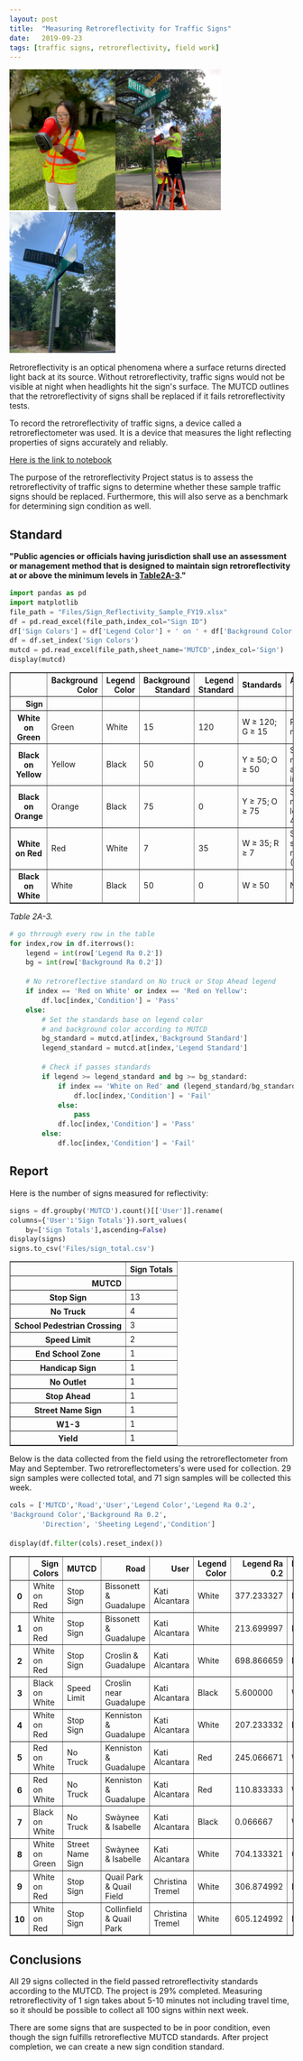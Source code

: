 ```yaml
---
layout: post
title:  "Measuring Retroreflectivity for Traffic Signs"
date:   2019-09-23
tags: [traffic signs, retroreflectivity, field work]
---
```

<img src = "/assets/images/sign_reflect.jpg" height="250px"><img src = "/assets/images/sign_reflect1.jpg" height="250px"><img src = "/assets/images/sign_reflect2.jpg" height="250px">

Retroreflectivity is an optical phenomena where a surface returns directed light back at its source. Without retroreflectivity, traffic signs would not be visible at night when headlights hit the sign's surface. The MUTCD outlines that the retroreflectivity of signs shall be replaced if it fails retroreflectivity tests.

To record the retroreflectivity of traffic signs, a device called a retroreflectometer was used. It is a device that measures the light reflecting properties of signs accurately and reliably.

[Here is the link to notebook](https://nbviewer.jupyter.org/github/susannegov/Signs-and-Markings-Projects/blob/master/Sign_Reflectivity_FY19.ipynb)

<!--more-->

The purpose of the retroreflectivity Project status is to assess the retroreflectivity of traffic signs to determine whether these sample traffic signs should be replaced. Furthermore, this will also serve as a benchmark for determining sign condition as well.

## Standard
<b>"Public agencies or officials having jurisdiction shall use an assessment or management method that is designed to maintain sign retroreflectivity at or above the minimum levels in [Table2A-3](https://mutcd.fhwa.dot.gov/htm/2009/part2/part2a.htm#table2A03)."</b>


```python
import pandas as pd
import matplotlib
file_path = "Files/Sign_Reflectivity_Sample_FY19.xlsx"
df = pd.read_excel(file_path,index_col="Sign ID")
df['Sign Colors'] = df['Legend Color'] + ' on ' + df['Background Color']
df = df.set_index('Sign Colors')
mutcd = pd.read_excel(file_path,sheet_name='MUTCD',index_col='Sign')
display(mutcd)
```


<div>
<style scoped>
    .dataframe tbody tr th:only-of-type {
        vertical-align: middle;
    }

    .dataframe tbody tr th {
        vertical-align: top;
    }

    .dataframe thead th {
        text-align: right;
    }
</style>
<table border="1" class="dataframe">
  <thead>
    <tr style="text-align: right;">
      <th></th>
      <th>Background Color</th>
      <th>Legend Color</th>
      <th>Background Standard</th>
      <th>Legend Standard</th>
      <th>Standards</th>
      <th>Additional Criteria</th>
    </tr>
    <tr>
      <th>Sign</th>
      <th></th>
      <th></th>
      <th></th>
      <th></th>
      <th></th>
      <th></th>
    </tr>
  </thead>
  <tbody>
    <tr>
      <th>White on Green</th>
      <td>Green</td>
      <td>White</td>
      <td>15</td>
      <td>120</td>
      <td>W ≥ 120; G ≥ 15</td>
      <td>Post-mounted</td>
    </tr>
    <tr>
      <th>Black on Yellow</th>
      <td>Yellow</td>
      <td>Black</td>
      <td>50</td>
      <td>0</td>
      <td>Y ≥ 50; O ≥ 50</td>
      <td>Signs measuring at least 48 inches</td>
    </tr>
    <tr>
      <th>Black on Orange</th>
      <td>Orange</td>
      <td>Black</td>
      <td>75</td>
      <td>0</td>
      <td>Y ≥ 75; O ≥ 75</td>
      <td>Signs measuring less than 48 inches</td>
    </tr>
    <tr>
      <th>White on Red</th>
      <td>Red</td>
      <td>White</td>
      <td>7</td>
      <td>35</td>
      <td>W ≥ 35; R ≥ 7</td>
      <td>Sign standard ratio ≥ 3:1 (W/R)</td>
    </tr>
    <tr>
      <th>Black on White</th>
      <td>White</td>
      <td>Black</td>
      <td>50</td>
      <td>0</td>
      <td>W ≥ 50</td>
      <td>NaN</td>
    </tr>
  </tbody>
</table>
</div>


<i>Table 2A-3.</i>


```python
# go thrrough every row in the table
for index,row in df.iterrows():
    legend = int(row['Legend Ra 0.2'])
    bg = int(row['Background Ra 0.2'])

    # No retroreflective standard on No truck or Stop Ahead legend
    if index == 'Red on White' or index == 'Red on Yellow':
        df.loc[index,'Condition'] = 'Pass'
    else:
        # Set the standards base on legend color
        # and background color according to MUTCD
        bg_standard = mutcd.at[index,'Background Standard']
        legend_standard = mutcd.at[index,'Legend Standard']

        # Check if passes standards
        if legend >= legend_standard and bg >= bg_standard:
            if index == 'White on Red' and (legend_standard/bg_standard) < 3:
                df.loc[index,'Condition'] = 'Fail'
            else:
                pass
            df.loc[index,'Condition'] = 'Pass'
        else:
            df.loc[index,'Condition'] = 'Fail'
```

## Report
Here is the number of signs measured for reflectivity:


```python
signs = df.groupby('MUTCD').count()[['User']].rename(
columns={'User':'Sign Totals'}).sort_values(
    by=['Sign Totals'],ascending=False)
display(signs)
signs.to_csv('Files/sign_total.csv')
```


<div>
<style scoped>
    .dataframe tbody tr th:only-of-type {
        vertical-align: middle;
    }

    .dataframe tbody tr th {
        vertical-align: top;
    }

    .dataframe thead th {
        text-align: right;
    }
</style>
<table border="1" class="dataframe">
  <thead>
    <tr style="text-align: right;">
      <th></th>
      <th>Sign Totals</th>
    </tr>
    <tr>
      <th>MUTCD</th>
      <th></th>
    </tr>
  </thead>
  <tbody>
    <tr>
      <th>Stop Sign</th>
      <td>13</td>
    </tr>
    <tr>
      <th>No Truck</th>
      <td>4</td>
    </tr>
    <tr>
      <th>School Pedestrian Crossing</th>
      <td>3</td>
    </tr>
    <tr>
      <th>Speed Limit</th>
      <td>2</td>
    </tr>
    <tr>
      <th>End School Zone</th>
      <td>1</td>
    </tr>
    <tr>
      <th>Handicap Sign</th>
      <td>1</td>
    </tr>
    <tr>
      <th>No Outlet</th>
      <td>1</td>
    </tr>
    <tr>
      <th>Stop Ahead</th>
      <td>1</td>
    </tr>
    <tr>
      <th>Street Name Sign</th>
      <td>1</td>
    </tr>
    <tr>
      <th>W1-3</th>
      <td>1</td>
    </tr>
    <tr>
      <th>Yield</th>
      <td>1</td>
    </tr>
  </tbody>
</table>
</div>


Below is the data collected from the field using the retroreflectometer from May and September. Two retroreflectometers's were used for collection. 29 sign samples were collected total, and 71 sign samples will be collected this week.


```python
cols = ['MUTCD','Road','User','Legend Color','Legend Ra 0.2',
'Background Color','Background Ra 0.2',
        'Direction', 'Sheeting Legend','Condition']

display(df.filter(cols).reset_index())
```


<div>
<style scoped>
    .dataframe tbody tr th:only-of-type {
        vertical-align: middle;
    }

    .dataframe tbody tr th {
        vertical-align: top;
    }

    .dataframe thead th {
        text-align: right;
    }
</style>
<table border="1" class="dataframe">
  <thead>
    <tr style="text-align: right;">
      <th></th>
      <th>Sign Colors</th>
      <th>MUTCD</th>
      <th>Road</th>
      <th>User</th>
      <th>Legend Color</th>
      <th>Legend Ra 0.2</th>
      <th>Background Color</th>
      <th>Background Ra 0.2</th>
      <th>Condition</th>
    </tr>
  </thead>
  <tbody>
    <tr>
      <th>0</th>
      <td>White on Red</td>
      <td>Stop Sign</td>
      <td>Bissonett &amp; Guadalupe</td>
      <td>Kati Alcantara</td>
      <td>White</td>
      <td>377.233327</td>
      <td>Red</td>
      <td>91.733332</td>
      <td>Pass</td>
    </tr>
    <tr>
      <th>1</th>
      <td>White on Red</td>
      <td>Stop Sign</td>
      <td>Bissonett &amp; Guadalupe</td>
      <td>Kati Alcantara</td>
      <td>White</td>
      <td>213.699997</td>
      <td>Red</td>
      <td>70.866666</td>
      <td>Pass</td>
    </tr>
    <tr>
      <th>2</th>
      <td>White on Red</td>
      <td>Stop Sign</td>
      <td>Croslin &amp; Guadalupe</td>
      <td>Kati Alcantara</td>
      <td>White</td>
      <td>698.866659</td>
      <td>Red</td>
      <td>140.766668</td>
      <td>Pass</td>
    </tr>
    <tr>
      <th>3</th>
      <td>Black on White</td>
      <td>Speed Limit</td>
      <td>Croslin near Guadalupe</td>
      <td>Kati Alcantara</td>
      <td>Black</td>
      <td>5.600000</td>
      <td>White</td>
      <td>189.866669</td>
      <td>Pass</td>
    </tr>
    <tr>
      <th>4</th>
      <td>White on Red</td>
      <td>Stop Sign</td>
      <td>Kenniston &amp; Guadalupe</td>
      <td>Kati Alcantara</td>
      <td>White</td>
      <td>207.233332</td>
      <td>Red</td>
      <td>49.266666</td>
      <td>Pass</td>
    </tr>
    <tr>
      <th>5</th>
      <td>Red on White</td>
      <td>No Truck</td>
      <td>Kenniston &amp; Guadalupe</td>
      <td>Kati Alcantara</td>
      <td>Red</td>
      <td>245.066671</td>
      <td>White</td>
      <td>369.700012</td>
      <td>Pass</td>
    </tr>
    <tr>
      <th>6</th>
      <td>Red on White</td>
      <td>No Truck</td>
      <td>Kenniston &amp; Guadalupe</td>
      <td>Kati Alcantara</td>
      <td>Red</td>
      <td>110.833333</td>
      <td>White</td>
      <td>557.566661</td>
      <td>Pass</td>
    </tr>
    <tr>
      <th>7</th>
      <td>Black on White</td>
      <td>No Truck</td>
      <td>Swàynee &amp; Isabelle</td>
      <td>Kati Alcantara</td>
      <td>Black</td>
      <td>0.066667</td>
      <td>White</td>
      <td>202.599996</td>
      <td>Pass</td>
    </tr>
    <tr>
      <th>8</th>
      <td>White on Green</td>
      <td>Street Name Sign</td>
      <td>Swàynee &amp; Isabelle</td>
      <td>Kati Alcantara</td>
      <td>White</td>
      <td>704.133321</td>
      <td>Green</td>
      <td>141.933334</td>
      <td>Pass</td>
    </tr>
    <tr>
      <th>9</th>
      <td>White on Red</td>
      <td>Stop Sign</td>
      <td>Quail Park &amp; Quail Field</td>
      <td>Christina Tremel</td>
      <td>White</td>
      <td>306.874992</td>
      <td>Red</td>
      <td>72.349999</td>
      <td>Pass</td>
    </tr>
    <tr>
      <th>10</th>
      <td>White on Red</td>
      <td>Stop Sign</td>
      <td>Collinfield &amp; Quail Park</td>
      <td>Christina Tremel</td>
      <td>White</td>
      <td>605.124992</td>
      <td>Red</td>
      <td>216.574997</td>
      <td>Pass</td>
    </tr>
  </tbody>
</table>
</div>


## Conclusions
All 29 signs collected in the field passed retroreflectivity standards according to the MUTCD. The project is 29% completed. Measuring retroreflectivity of 1 sign takes about 5-10 minutes not including travel time, so it should be possible to collect all 100 signs within next week.

There are some signs that are suspected to be in poor condition, even though the sign fulfills retroreflective MUTCD standards. After project completion, we can create a new sign condition standard.
